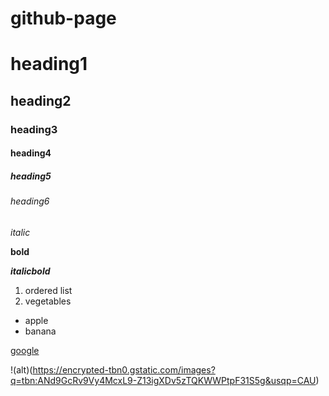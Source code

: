 # github-page
# heading1

## heading2

### heading3 

#### heading4

##### heading5

###### heading6

*italic*

**bold**

***italicbold***

1. ordered list
2. vegetables

- apple
- banana

[google](https://www.google.com/)

!(alt)(https://encrypted-tbn0.gstatic.com/images?q=tbn:ANd9GcRv9Vy4McxL9-Z13igXDv5zTQKWWPtpF31S5g&usqp=CAU)
